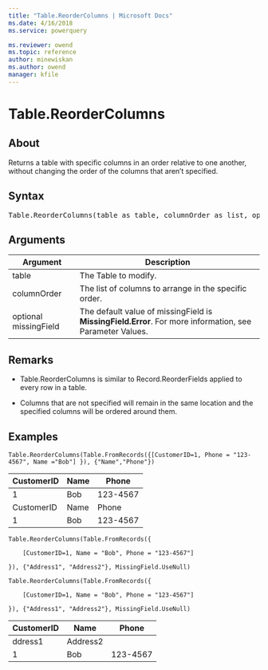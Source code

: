 ```yaml
---
title: "Table.ReorderColumns | Microsoft Docs"
ms.date: 4/16/2018
ms.service: powerquery

ms.reviewer: owend
ms.topic: reference
author: minewiskan
ms.author: owend
manager: kfile
---
```

# Table.ReorderColumns

  
## About  
Returns a table with specific columns in an order relative to one another, without changing the order of the columns that aren’t specified.  
  
## Syntax

<pre>
Table.ReorderColumns(table as table, columnOrder as list, optional missingField as nullable number) as table  
</pre> 
  
## Arguments  
  
|Argument|Description|  
|------------|---------------|  
|table|The Table to modify.|  
|columnOrder|The list of columns to arrange in the specific order.|  
|optional missingField|The default value of missingField is **MissingField.Error**. For more information, see Parameter Values.|  
  
## <a name="__toc360789576"></a>Remarks  
  
-   Table.ReorderColumns is similar to Record.ReorderFields applied to every row in a table.  
  
-   Columns that are not specified will remain in the same location and the specified columns will be ordered around them.  
  
## Examples  
  
```powerquery-m
Table.ReorderColumns(Table.FromRecords({[CustomerID=1, Phone = "123-4567", Name ="Bob"] }), {"Name","Phone"})  
```  
  
|CustomerID|Name|Phone|  
|--------------|--------|---------|  
|1|Bob|123-4567|  
|CustomerID|Name|Phone|  
|1|Bob|123-4567|  

```powerquery-m 
Table.ReorderColumns(Table.FromRecords({  
  
    [CustomerID=1, Name = "Bob", Phone = "123-4567"]  
  
}), {"Address1", "Address2"}, MissingField.UseNull)  
  
Table.ReorderColumns(Table.FromRecords({  
  
    [CustomerID=1, Name = "Bob", Phone = "123-4567"]  
  
}), {"Address1", "Address2"}, MissingField.UseNull)  
```  
  
|CustomerID|Name|Phone|  
|--------------|--------|---------|  
|ddress1|Address2|  
|1|Bob|123-4567|null|null|  
  
